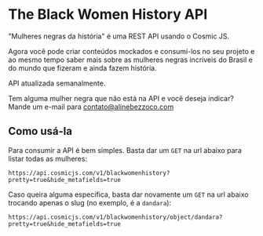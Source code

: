 # The Black Women History API 

"Mulheres negras da história" é uma REST API usando o Cosmic JS.

Agora você pode criar conteúdos mockados e consumí-los no seu projeto e ao mesmo tempo saber mais sobre as mulheres negras incríveis do Brasil e do mundo que fizeram e ainda fazem história.

API atualizada semanalmente.

Tem alguma mulher negra que não está na API e você deseja indicar? Mande um e-mail para contato@alinebezzoco.com

## Como usá-la 

Para consumir a API é bem simples. Basta dar um `GET` na url abaixo para listar todas as mulheres:

`https://api.cosmicjs.com/v1/blackwomenhistory?pretty=true&hide_metafields=true`

Caso queira alguma específica, basta dar novamente um `GET` na url abaixo trocando apenas o slug 
(no exemplo, é a `dandara`): 

`https://api.cosmicjs.com/v1/blackwomenhistory/object/dandara?pretty=true&hide_metafields=true`

